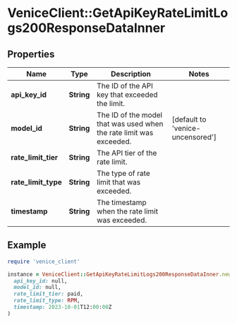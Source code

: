 # VeniceClient::GetApiKeyRateLimitLogs200ResponseDataInner

## Properties

| Name | Type | Description | Notes |
| ---- | ---- | ----------- | ----- |
| **api_key_id** | **String** | The ID of the API key that exceeded the limit. |  |
| **model_id** | **String** | The ID of the model that was used when the rate limit was exceeded. | [default to &#39;venice-uncensored&#39;] |
| **rate_limit_tier** | **String** | The API tier of the rate limit. |  |
| **rate_limit_type** | **String** | The type of rate limit that was exceeded. |  |
| **timestamp** | **String** | The timestamp when the rate limit was exceeded. |  |

## Example

```ruby
require 'venice_client'

instance = VeniceClient::GetApiKeyRateLimitLogs200ResponseDataInner.new(
  api_key_id: null,
  model_id: null,
  rate_limit_tier: paid,
  rate_limit_type: RPM,
  timestamp: 2023-10-01T12:00:00Z
)
```

